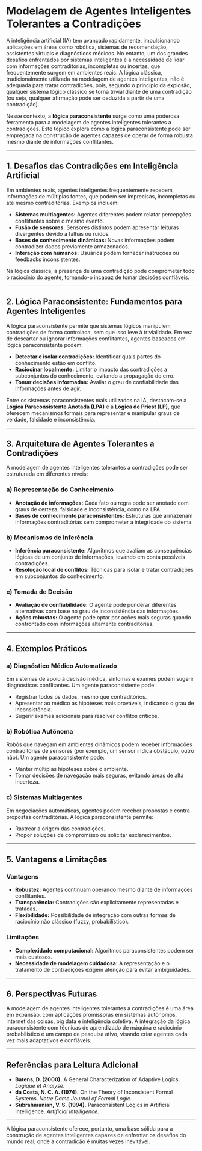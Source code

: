 # Modelagem de Agentes Inteligentes Tolerantes a Contradições

A inteligência artificial (IA) tem avançado rapidamente, impulsionando aplicações em áreas como robótica, sistemas de recomendação, assistentes virtuais e diagnósticos médicos. No entanto, um dos grandes desafios enfrentados por sistemas inteligentes é a necessidade de lidar com informações contraditórias, incompletas ou incertas, que frequentemente surgem em ambientes reais. A lógica clássica, tradicionalmente utilizada na modelagem de agentes inteligentes, não é adequada para tratar contradições, pois, segundo o princípio da explosão, qualquer sistema lógico clássico se torna trivial diante de uma contradição (ou seja, qualquer afirmação pode ser deduzida a partir de uma contradição).

Nesse contexto, a **lógica paraconsistente** surge como uma poderosa ferramenta para a modelagem de agentes inteligentes tolerantes a contradições. Este tópico explora como a lógica paraconsistente pode ser empregada na construção de agentes capazes de operar de forma robusta mesmo diante de informações conflitantes.

---

## 1. Desafios das Contradições em Inteligência Artificial

Em ambientes reais, agentes inteligentes frequentemente recebem informações de múltiplas fontes, que podem ser imprecisas, incompletas ou até mesmo contraditórias. Exemplos incluem:

- **Sistemas multiagentes:** Agentes diferentes podem relatar percepções conflitantes sobre o mesmo evento.
- **Fusão de sensores:** Sensores distintos podem apresentar leituras divergentes devido a falhas ou ruídos.
- **Bases de conhecimento dinâmicas:** Novas informações podem contradizer dados previamente armazenados.
- **Interação com humanos:** Usuários podem fornecer instruções ou feedbacks inconsistentes.

Na lógica clássica, a presença de uma contradição pode comprometer todo o raciocínio do agente, tornando-o incapaz de tomar decisões confiáveis.

---

## 2. Lógica Paraconsistente: Fundamentos para Agentes Inteligentes

A lógica paraconsistente permite que sistemas lógicos manipulem contradições de forma controlada, sem que isso leve à trivialidade. Em vez de descartar ou ignorar informações conflitantes, agentes baseados em lógica paraconsistente podem:

- **Detectar e isolar contradições:** Identificar quais partes do conhecimento estão em conflito.
- **Raciocinar localmente:** Limitar o impacto das contradições a subconjuntos do conhecimento, evitando a propagação do erro.
- **Tomar decisões informadas:** Avaliar o grau de confiabilidade das informações antes de agir.

Entre os sistemas paraconsistentes mais utilizados na IA, destacam-se a **Lógica Paraconsistente Anotada (LPA)** e a **Lógica de Priest (LP)**, que oferecem mecanismos formais para representar e manipular graus de verdade, falsidade e inconsistência.

---

## 3. Arquitetura de Agentes Tolerantes a Contradições

A modelagem de agentes inteligentes tolerantes a contradições pode ser estruturada em diferentes níveis:

### a) Representação do Conhecimento

- **Anotação de informações:** Cada fato ou regra pode ser anotado com graus de certeza, falsidade e inconsistência, como na LPA.
- **Bases de conhecimento paraconsistentes:** Estruturas que armazenam informações contraditórias sem comprometer a integridade do sistema.

### b) Mecanismos de Inferência

- **Inferência paraconsistente:** Algoritmos que avaliam as consequências lógicas de um conjunto de informações, levando em conta possíveis contradições.
- **Resolução local de conflitos:** Técnicas para isolar e tratar contradições em subconjuntos do conhecimento.

### c) Tomada de Decisão

- **Avaliação de confiabilidade:** O agente pode ponderar diferentes alternativas com base no grau de inconsistência das informações.
- **Ações robustas:** O agente pode optar por ações mais seguras quando confrontado com informações altamente contraditórias.

---

## 4. Exemplos Práticos

### a) Diagnóstico Médico Automatizado

Em sistemas de apoio à decisão médica, sintomas e exames podem sugerir diagnósticos conflitantes. Um agente paraconsistente pode:

- Registrar todos os dados, mesmo que contraditórios.
- Apresentar ao médico as hipóteses mais prováveis, indicando o grau de inconsistência.
- Sugerir exames adicionais para resolver conflitos críticos.

### b) Robótica Autônoma

Robôs que navegam em ambientes dinâmicos podem receber informações contraditórias de sensores (por exemplo, um sensor indica obstáculo, outro não). Um agente paraconsistente pode:

- Manter múltiplas hipóteses sobre o ambiente.
- Tomar decisões de navegação mais seguras, evitando áreas de alta incerteza.

### c) Sistemas Multiagentes

Em negociações automáticas, agentes podem receber propostas e contra-propostas contraditórias. A lógica paraconsistente permite:

- Rastrear a origem das contradições.
- Propor soluções de compromisso ou solicitar esclarecimentos.

---

## 5. Vantagens e Limitações

### Vantagens

- **Robustez:** Agentes continuam operando mesmo diante de informações conflitantes.
- **Transparência:** Contradições são explicitamente representadas e tratadas.
- **Flexibilidade:** Possibilidade de integração com outras formas de raciocínio não clássico (fuzzy, probabilístico).

### Limitações

- **Complexidade computacional:** Algoritmos paraconsistentes podem ser mais custosos.
- **Necessidade de modelagem cuidadosa:** A representação e o tratamento de contradições exigem atenção para evitar ambiguidades.

---

## 6. Perspectivas Futuras

A modelagem de agentes inteligentes tolerantes a contradições é uma área em expansão, com aplicações promissoras em sistemas autônomos, internet das coisas, big data e inteligência coletiva. A integração da lógica paraconsistente com técnicas de aprendizado de máquina e raciocínio probabilístico é um campo de pesquisa ativo, visando criar agentes cada vez mais adaptativos e confiáveis.

---

## Referências para Leitura Adicional

- **Batens, D. (2000).** A General Characterization of Adaptive Logics. *Logique et Analyse*.
- **da Costa, N. C. A. (1974).** On the Theory of Inconsistent Formal Systems. *Notre Dame Journal of Formal Logic*.
- **Subrahmanian, V. S. (1994).** Paraconsistent Logics in Artificial Intelligence. *Artificial Intelligence*.

---

A lógica paraconsistente oferece, portanto, uma base sólida para a construção de agentes inteligentes capazes de enfrentar os desafios do mundo real, onde a contradição é muitas vezes inevitável.